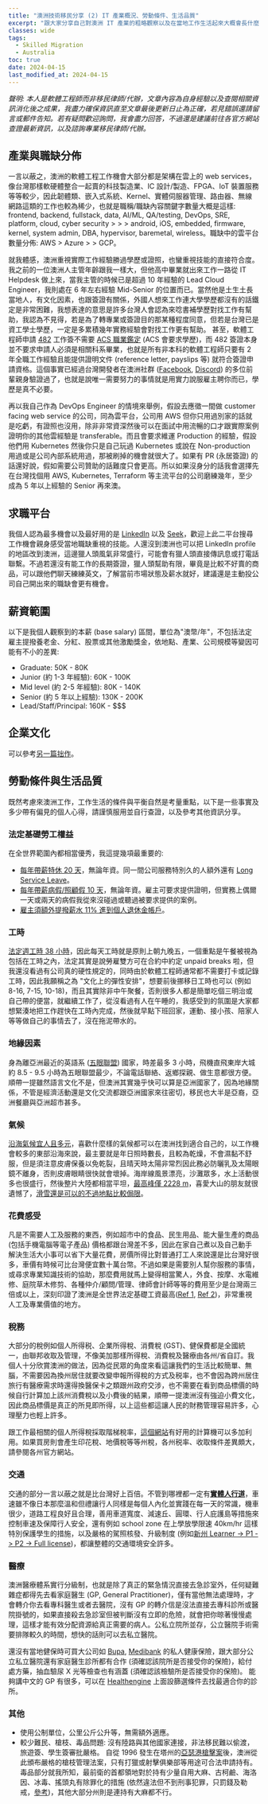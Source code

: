 ```yaml
---
title: "澳洲技術移民分享 (2) IT 產業概況、勞動條件、生活品質"
excerpt: "跟大家分享自己對澳洲 IT 產業的粗略觀察以及在當地工作生活起來大概會長什麼樣子"
classes: wide
tags:
  - Skilled Migration
  - Australia
toc: true
date: 2024-04-15
last_modified_at: 2024-04-15
---
```


*聲明: 本人是軟體工程師而非移民律師/代辦，文章內容為自身經驗以及查閱相關資訊消化後之成果，我盡力確保資訊直至文章最後更新日止為正確，若見錯誤還請留言或郵件告知。若有疑問歡迎詢問，我會盡力回答，不過還是建議前往各官方網站查證最新資訊，以及諮詢專業移民律師/代辦。*

## 產業與職缺分佈

一言以蔽之，澳洲的軟體工程工作機會大部分都是架構在雲上的 web services，像台灣那樣軟硬體整合一起賣的科技製造業、IC 設計/製造、FPGA、IoT 裝置服務等等較少，因此韌體類、嵌入式系統、Kernel、實體伺服器管理、路由器、無線網路這類的工作也較為稀少，也就是職稱/職缺內容關鍵字數量大概是這樣: frontend, backend, fullstack, data, AI/ML, QA/testing, DevOps, SRE, platform, cloud, cyber security > > > android, iOS, embedded, firmware, kernel, system admin, DBA, hypervisor, baremetal, wireless。職缺中的雲平台數量分佈: AWS > Azure > > GCP。

就我體感，澳洲重視實際工作經驗勝過學歷或證照，也蠻重視技能的直接符合度。我之前的一位澳洲人主管年齡跟我一樣大，但他高中畢業就出來工作一路從 IT Helpdesk 做上來，當我主管的時候已是超過 10 年經驗的 Lead Cloud Engineer，我則處在 6 年左右經驗 Mid-Senior 的位置而已。當然他是土生土長當地人，有文化因素，也跟簽證有關係，外國人想來工作連大學學歷都沒有的話鐵定是非常困難，我想表達的意思是許多台灣人會認為來唸書補學歷對找工作有幫助，我認為不見得，若是為了轉專業或簽證目的那某種程度同意，但若是台灣已是資工學士學歷，一定是多累積幾年實務經驗會對找工作更有幫助。 甚至，軟體工程師申請 [482][482] 工作簽不需要 [ACS 職業鑑定](https://www.acs.org.au/msa.html) (ACS 會要求學歷)，而 482 簽證本身並不要求申請人必須是相關科系畢業，也就是所有非本科的軟體工程師只要有 2 年全職工作經驗且能提供證明文件 (reference letter, payslips 等) 就符合簽證申請資格。這個事實已經過台灣開發者在澳洲社群 ([Facebook][1], [Discord][2]) 的多位前輩親身驗證過了，也就是說唯一需要努力的事情就是用實力說服雇主聘你而已，學歷是真不必要。

再以我自己作為 DevOps Engineer 的情境來舉例，假設去應徵一間做 customer facing web service 的公司，同為雲平台，公司用 AWS 但你只用過別家的話就是吃虧，有證照也沒用，除非非常資深然後可以在面試中用流暢的口才跟實際案例證明你的其他雲經驗是 transferable。而且會要求維運 Production 的經驗，假設他們用 Kubernetes 然後你只是自己玩過 Kubernetes 或說在 Non-production 用過或是公司內部系統用過，那被刷掉的機會就很大了。如果有 PR (永居簽證) 的話還好說，假如需要公司贊助的話難度只會更高。所以如果沒身分的話我會選擇先在台灣找個用 AWS, Kubernetes, Terraform 等主流平台的公司磨練幾年，至少成為 5 年以上經驗的 Senior 再來澳。

## 求職平台

我個人認為最多機會以及最好用的是 [LinkedIn](https://www.linkedin.com/) 以及 [Seek](https://www.seek.com.au/)，歡迎上此二平台搜尋工作機會親身感受當地職缺重視的技能。人還沒到澳洲也可以把 LinkedIn profile 的地區改到澳洲，這邊獵人頭風氣非常盛行，可能會有獵人頭直接傳訊息或打電話聯繫。不過若還沒有能工作的長期簽證，獵人頭幫助有限，畢竟是比較不好賣的商品，可以跟他們聊天練練英文，了解當前市場狀態及薪水就好，建議還是主動投公司自己開出來的職缺會更有機會。

## 薪資範圍

以下是我個人觀察到的本薪 (base salary) 區間，單位為"澳幣/年"，不包括法定雇主提撥養老金、分紅、股票或其他激勵獎金，依地點、產業、公司規模等變因可能有不小的差異:

- Graduate: 50K - 80K
- Junior (約 1-3 年經驗): 60K - 100K
- Mid level (約 2-5 年經驗): 80K - 140K
- Senior (約 5 年以上經驗): 130K - 200K
- Lead/Staff/Principal: 160K - $$$

## 企業文化

可以參考[另一篇拙作](/zh-tw/cultural-experience-of-software-industry-in-taiwan-and-australia)。

## 勞動條件與生活品質

既然考慮來澳洲工作，工作生活的條件與平衡自然是考量重點，以下是一些事實及多少帶有偏見的個人心得，請謹慎服用並自行查證，以及參考其他資訊分享。

### 法定基礎勞工權益

在全世界範圍內都相當優秀，我這提幾項最重要的:
- [每年帶薪特休 20 天][20]，無論年資。同一間公司服務特別久的人額外還有 [Long Service Leave](https://www.fairwork.gov.au/leave/long-service-leave)。
- [每年帶薪病假/照顧假 10 天][10]，無論年資。雇主可要求提供證明，但實務上偶爾一天或兩天的病假我從來沒碰過或聽過被要求提供的案例。
- [雇主須額外提撥薪水 11% 進到個人退休金帳戶][11]。

### 工時

[法定週工時 38 小時][38]，因此每天工時就是原則上朝九晚五，一個重點是午餐被視為包括在工時之內，法定其實是說勞雇雙方可在合約中約定 unpaid breaks 啦，但我還沒看過有公司真的硬性規定的，同時由於軟體工程師通常都不需要打卡或記錄工時，因此我願稱之為 "文化上的彈性安排"，想要前後挪移日工時也可以 (例如 8-16, 7-15, 10-18)，而且其實除非中午聚餐，否則很多人都是簡單吃個三明治或自己帶的便當，就繼續工作了，從沒看過有人在午睡的，我感受到的氛圍是大家都想緊湊地把工作趕快在工時內完成，然後就早點下班回家，運動、接小孩、陪家人等等做自己的事情去了，沒在拖泥帶水的。

### 地緣因素

身為離亞洲最近的英語系 ([五眼聯盟](https://zh.wikipedia.org/wiki/%E4%BA%94%E7%9C%BC%E8%81%AF%E7%9B%9F)) 國家，時差最多 3 小時，飛機直飛東岸大城約 8.5 - 9.5 小時為五眼聯盟最少，不論電話聯絡、返鄉探親、做生意都很方便。 順帶一提雖然語言文化不是，但澳洲其實幾乎快可以算是亞洲國家了，因為地緣關係，不管是經濟活動還是文化交流都跟亞洲國家來往密切，移民也大半是亞裔，亞洲餐廳與亞洲超市甚多。

### 氣候

[沿海氣候宜人且多元](https://en.wikipedia.org/wiki/Climate_of_Australia)，喜歡什麼樣的氣候都可以在澳洲找到適合自己的，以工作機會較多的東部沿海來說，最主要就是年日照時數長，且較為乾燥，不會濕黏不舒服，但是須注意皮膚保養以免乾裂，且晴天時太陽非常烈因此務必防曬乳及太陽眼鏡不離身，否則皮膚眼睛很快就會壞掉。海岸線風景漂亮，沙灘眾多，水上活動很多也很盛行，然後整片大陸都相當平坦，[最高峰僅 2228 m](https://en.wikipedia.org/wiki/Mount_Kosciuszko)，喜愛大山的朋友就很遺憾了，[滑雪還是可以的不過地點比較侷限](https://en.wikipedia.org/wiki/Skiing_in_Australia)。

### 花費感受

凡是不需要人工及服務的東西，例如超市中的食品、民生用品、能大量生產的商品 (包括手機電腦等電子產品) 價格都跟台灣差不多，因此在家自己煮以及自己動手解決生活大小事可以省下大量花費，房價所得比對普通打工人來說還是比台灣好很多，車價有時候可比台灣便宜數十萬台幣。不過如果是需要別人幫你服務的事情，或尋求專業知識技術的協助，那麼費用就馬上變得相當驚人，外食、按摩、水電維修、庭院草木修剪、各種仲介/顧問/管理、律師會計師等等的費用至少是台灣兩三倍或以上，深刻印證了澳洲是全世界法定基礎工資最高([Ref 1](https://zh.wikipedia.org/wiki/%E5%90%84%E5%9C%8B%E6%9C%80%E4%BD%8E%E5%B7%A5%E8%B3%87%E5%88%97%E8%A1%A8), [Ref 2](https://www.fairwork.gov.au/pay-and-wages/minimum-wages#national))，非常重視人工及專業價值的地方。

### 稅務

大部分的稅例如個人所得税、企業所得稅、消費稅 (GST)、健保費都是全國統一，由聯邦收取及管理，不像美加那樣所得稅、消費稅及醫療由各州/省自訂。我個人十分欣賞澳洲的做法，因為從民眾的角度來看這讓我們的生活比較簡單、無腦，不需要因為換州居住就要改變申報所得稅的方式及税率，也不會因為跨州居住旅行有醫療需求時還得換醫保卡之類跟州政府交涉，也不需要在看到商品標價的時候自行計算加上該州消費稅以及小費後的結果，順帶一提澳洲沒有強迫小費文化，因此商品標價是真正的所見即所得，以上這些都這讓人民的財務管理容易許多，心理壓力也輕上許多。

跟工作最相關的個人所得稅採取階梯稅率，[這個網站](https://paycalculator.com.au/)有好用的計算機可以多加利用。如果買房則會產生印花稅、地價稅等等州稅，各州税率、收取條件差異頗大，請參閱各州官方網站。

### 交通

交通的部分一言以蔽之就是比台灣好上百倍。不管到哪裡都一定有[**實體人行道**](https://twitter.com/TransportforNSW/status/1765558841855574361)，車速雖不像日本那麼溫和但禮讓行人同樣是每個人內化並實踐在每一天的常識，機車很少，道路工程良好且合理，善用車道寬度、減速丘、圓環、行人庇護島等措施來控制車速及保障行人安全，還有例如 school zone 在上學放學限速 40km/hr 這樣特別保護學生的措施，以及嚴格的駕照核發、升級制度 (例如[新州 Learner -> P1 -> P2 -> Full license](https://www.service.nsw.gov.au/guide/getting-a-nsw-driver-licence))，都讓整體的交通環境安全許多。

### 醫療

澳洲醫療體系實行分級制，也就是除了真正的緊急情況直接去急診室外，任何疑難雜症都得先去看家庭醫生 (GP, General Practitioner)，僅有當他無法處理時，才會轉介你去看專科醫生或者去醫院，沒有 GP 的轉介信是沒法直接去專科診所或醫院掛號的，如果直接殺去急診室但被判斷沒有立即的危險，就會把你晾著慢慢處理，這樣才能有效分配資源給真正需要的病人。公私立院所並存，公立醫院手術需要排隊較久的時間，想快的話則可以去私立醫院。

還沒有當地健保時可買大公司如 [Bupa](https://www.bupa.com.au/health-insurance/cover/overseas-visitors), [Medibank](https://www.medibank.com.au/overseas-health-insurance/) 的私人健康保險，跟大部分公立私立醫院還有家庭醫生診所都有合作 (須確認該院所是否接受你的保險)，給付處方藥，抽血驗尿 X 光等檢查也有涵蓋 (須確認該檢驗所是否接受你的保險)。 能夠講中文的 GP 有很多，可以在 [Healthengine](https://healthengine.com.au/) 上面設篩選條件去找最適合你的診所。

### 其他

- 使用公制單位，公里公斤公升等，無需額外適應。
- 較少難民、槍枝、毒品問題: 沒有陸路與其他國家連接，非法移民難以偷渡，旅遊簽、學生簽審批嚴格。 自從 1996 發生在塔州的[亞瑟港槍擊案](https://zh.wikipedia.org/wiki/%E4%BA%9A%E7%91%9F%E6%B8%AF%E6%9E%AA%E5%87%BB%E6%A1%88)後，澳洲從此頒布嚴格的槍枝管理法案，只有打獵或射擊俱樂部等用途可合法申請持有。 毒品部分就我所知，最前衛的首都領地對於持有少量自用大麻、古柯鹼、海洛因、冰毒、搖頭丸有除罪化的措施 (依然違法但不到刑事犯罪，只罰錢及勒戒，[參考](https://www.abc.net.au/news/2023-10-28/canberra-drug-decriminalisation-laws-begin-today/103032128))，其他大部分州則是連持有大麻都不行。

[20]: <https://www.fairwork.gov.au/leave/annual-leave#how-much-annual-leave-an-employee-gets>
[10]: <https://www.fairwork.gov.au/leave/sick-and-carers-leave#paid-sick-leave>
[11]: <https://www.ato.gov.au/businesses-and-organisations/super-for-employers/paying-super-contributions/how-much-super-to-pay#ato-Workouthowmuchtopay>
[38]: <https://www.fairwork.gov.au/employment-conditions/hours-of-work-breaks-and-rosters/hours-of-work#maximum-weekly-hours>
[482]: <https://immi.homeaffairs.gov.au/visas/getting-a-visa/visa-listing/temporary-skill-shortage-482/medium-term-stream>

[1]: <https://www.facebook.com/groups/tw.devs.in.au/>
[2]: <https://discord.gg/23KQEcE>
